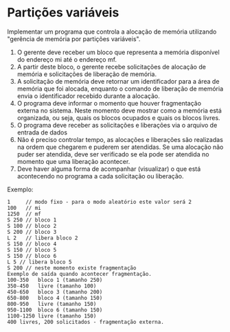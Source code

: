 # Partições variáveis

Implementar um programa que controla a alocação de memória utilizando "gerência de memória por partições variáveis".

1. O gerente deve receber um bloco que representa a memória disponível do endereço mi até o endereço mf. 
2. A partir deste bloco, o gerente recebe solicitações de alocação de memória e solicitações de liberação de memória.
3. A solicitação de memória deve retornar um identificador para a área de memória que foi alocada, enquanto o comando de liberação de memória envia o identificador recebido durante a alocação. 
4. O programa deve informar o momento que houver fragmentação externa no sistema. Neste momento deve mostrar como a memória está organizada, ou seja, quais os blocos ocupados e quais os blocos livres.
5. O programa deve receber as solicitações e liberações via o arquivo de entrada de dados
6. Não é preciso controlar tempo, as alocações e liberações são realizadas na ordem que chegarem e puderem ser atendidas. Se uma alocação não puder ser atendida, deve ser verificado se ela pode ser atendida no momento que uma liberação acontecer.
7. Deve haver alguma forma de acompanhar (visualizar) o que está acontecendo no programa a cada solicitação ou liberação.

Exemplo:

```text
1     // modo fixo - para o modo aleatório este valor será 2
100   // mi
1250  // mf
S 250 // bloco 1
S 100 // bloco 2
S 200 // bloco 3
L 2   // libera bloco 2
S 150 // bloco 4
S 150 // bloco 5
S 150 // bloco 6
L 5 // libera bloco 5
S 200 // neste momento existe fragmentação
Exemplo de saída quando acontecer fragmentação.
100-350   bloco 1 (tamanho 250)
350-450   livre (tamanho 100)
450-650   bloco 3 (tamanho 200)
650-800   bloco 4 (tamanho 150)
800-950   livre (tamanho 150)
950-1100  bloco 6 (tamanho 150)
1100-1250 livre (tamanho 150)
400 livres, 200 solicitados - fragmentação externa.
```
